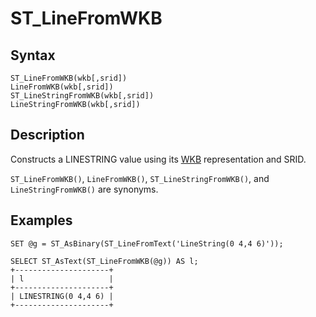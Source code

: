 
# ST_LineFromWKB

## Syntax


```
ST_LineFromWKB(wkb[,srid])
LineFromWKB(wkb[,srid])
ST_LineStringFromWKB(wkb[,srid])
LineStringFromWKB(wkb[,srid])
```

## Description


Constructs a LINESTRING value using its [WKB](well-known-binary-wkb-format.md) representation and SRID.


`ST_LineFromWKB()`, `LineFromWKB()`, `ST_LineStringFromWKB()`, and `LineStringFromWKB()` are synonyms.


## Examples


```
SET @g = ST_AsBinary(ST_LineFromText('LineString(0 4,4 6)'));

SELECT ST_AsText(ST_LineFromWKB(@g)) AS l;
+---------------------+
| l                   |
+---------------------+
| LINESTRING(0 4,4 6) |
+---------------------+
```
